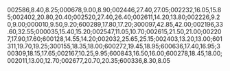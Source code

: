 002586,8.40,8.25;000678,9.00,8.90;002446,27.40,27.05;002232,16.05,15.85;002402,20.80,20.40;002520,27.40,26.40;002611,14.20,13.80;002226,9.20,9.00;000010,9.50,9.20;600289,17.80,17.20;300097,42.85,42.00;002196,33.60,32.55;000035,15.40,15.20;002547,11.05,10.70;002615,21.50,21.00;002207,17.90,17.60;600128,14.55,14.20;002032,25.65,25.15;002403,13.20,13.00;601311,19.70,19.25;300155,18.35,18.00;600272,19.45,18.95;600636,17.40,16.95;300309,18.15,17.65;002167,10.25,9.95;600843,16.50,16.00;600278,18.45,18.00;002011,13.00,12.70;002677,20.70,20.35;600336,8.30,8.05
